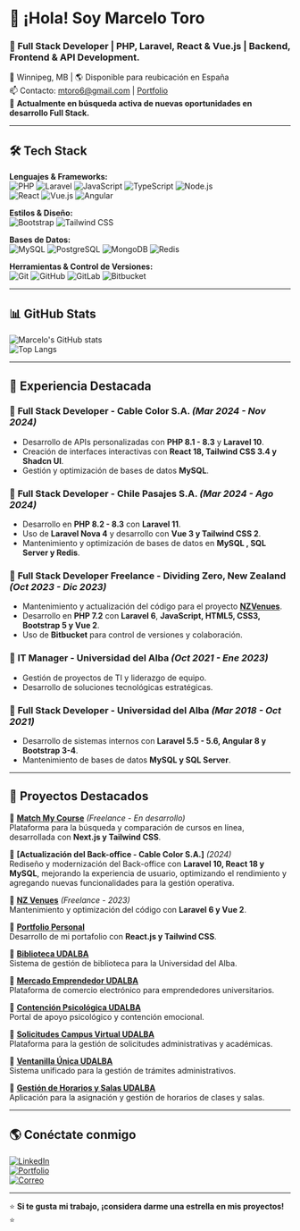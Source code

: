 # 👋 ¡Hola! Soy Marcelo Toro

### 🚀 Full Stack Developer | PHP, Laravel, React & Vue.js | Backend, Frontend & API Development.

📍 Winnipeg, MB | 🌎 Disponible para reubicación en España  
📫 Contacto: [mtoro6@gmail.com](mailto:mtoro6@gmail.com) | [Portfolio](https://marcelo-dev.netlify.app/)  
💼 **Actualmente en búsqueda activa de nuevas oportunidades en desarrollo Full Stack.**

---

## 🛠 Tech Stack

**Lenguajes & Frameworks:**  
![PHP](https://img.shields.io/badge/-PHP-777BB4?style=flat&logo=php&logoColor=white) ![Laravel](https://img.shields.io/badge/-Laravel-FF2D20?style=flat&logo=laravel&logoColor=white) ![JavaScript](https://img.shields.io/badge/-JavaScript-F7DF1E?style=flat&logo=javascript&logoColor=black) ![TypeScript](https://img.shields.io/badge/-TypeScript-3178C6?style=flat&logo=typescript&logoColor=white) ![Node.js](https://img.shields.io/badge/-Node.js-339933?style=flat&logo=node.js&logoColor=white)  
![React](https://img.shields.io/badge/-React-61DAFB?style=flat&logo=react&logoColor=black) ![Vue.js](https://img.shields.io/badge/-Vue.js-4FC08D?style=flat&logo=vue.js&logoColor=white) ![Angular](https://img.shields.io/badge/-Angular-DD0031?style=flat&logo=angular&logoColor=white)

**Estilos & Diseño:**  
![Bootstrap](https://img.shields.io/badge/-Bootstrap-7952B3?style=flat&logo=bootstrap&logoColor=white) ![Tailwind CSS](https://img.shields.io/badge/-Tailwind%20CSS-06B6D4?style=flat&logo=tailwind-css&logoColor=white)

**Bases de Datos:**  
![MySQL](https://img.shields.io/badge/-MySQL-4479A1?style=flat&logo=mysql&logoColor=white) ![PostgreSQL](https://img.shields.io/badge/-PostgreSQL-336791?style=flat&logo=postgresql&logoColor=white) ![MongoDB](https://img.shields.io/badge/-MongoDB-47A248?style=flat&logo=mongodb&logoColor=white) ![Redis](https://img.shields.io/badge/-Redis-DC382D?style=flat&logo=redis&logoColor=white)

**Herramientas & Control de Versiones:**  
![Git](https://img.shields.io/badge/-Git-F05032?style=flat&logo=git&logoColor=white) ![GitHub](https://img.shields.io/badge/-GitHub-181717?style=flat&logo=github&logoColor=white) ![GitLab](https://img.shields.io/badge/-GitLab-FCA121?style=flat&logo=gitlab&logoColor=white) ![Bitbucket](https://img.shields.io/badge/-Bitbucket-0052CC?style=flat&logo=bitbucket&logoColor=white)

---

## 📊 GitHub Stats

![Marcelo's GitHub stats](https://github-readme-stats.vercel.app/api?username=mtt&show_icons=true&theme=radical)  
![Top Langs](https://github-readme-stats.vercel.app/api/top-langs/?username=mtt&layout=compact&theme=radical&hide=ruby,python&langs_count=5)

---

## 🚀 Experiencia Destacada

### 💼 **Full Stack Developer - Cable Color S.A.** *(Mar 2024 - Nov 2024)*  
- Desarrollo de APIs personalizadas con **PHP 8.1 - 8.3** y **Laravel 10**.
- Creación de interfaces interactivas con **React 18, Tailwind CSS 3.4 y Shadcn UI**.
- Gestión y optimización de bases de datos **MySQL**.

### 💼 **Full Stack Developer - Chile Pasajes S.A.** *(Mar 2024 - Ago 2024)*  
- Desarrollo en **PHP 8.2 - 8.3** con **Laravel 11**.
- Uso de **Laravel Nova 4** y desarrollo con **Vue 3 y Tailwind CSS 2**.
- Mantenimiento y optimización de bases de datos en **MySQL , SQL Server y Redis**.

### 💼 **Full Stack Developer Freelance - Dividing Zero, New Zealand** *(Oct 2023 - Dic 2023)*  
- Mantenimiento y actualización del código para el proyecto **[NZVenues](https://nzvenues.co.nz/)**.
- Desarrollo en **PHP 7.2** con **Laravel 6**, **JavaScript, HTML5, CSS3, Bootstrap 5 y Vue 2**.
- Uso de **Bitbucket** para control de versiones y colaboración.

### 💼 **IT Manager - Universidad del Alba** *(Oct 2021 - Ene 2023)*  
- Gestión de proyectos de TI y liderazgo de equipo.
- Desarrollo de soluciones tecnológicas estratégicas.

### 💼 **Full Stack Developer - Universidad del Alba** *(Mar 2018 - Oct 2021)*  
- Desarrollo de sistemas internos con **Laravel 5.5 - 5.6, Angular 8 y Bootstrap 3-4**.
- Mantenimiento de bases de datos **MySQL y SQL Server**.

---

## 📌 Proyectos Destacados

📌 **[Match My Course](https://match-my-course.vercel.app/)** *(Freelance - En desarrollo)*  
Plataforma para la búsqueda y comparación de cursos en línea, desarrollada con **Next.js y Tailwind CSS**.

📌 **[Actualización del Back-office - Cable Color S.A.]** *(2024)*  
Rediseño y modernización del Back-office con **Laravel 10, React 18 y MySQL**, mejorando la experiencia de usuario, optimizando el rendimiento y agregando nuevas funcionalidades para la gestión operativa. 

📌 **[NZ Venues](https://nzvenues.co.nz/)** *(Freelance - 2023)*  
Mantenimiento y optimización del código con **Laravel 6 y Vue 2**.

📌 **[Portfolio Personal](https://marcelo-dev.netlify.app/)**  
Desarrollo de mi portafolio con **React.js y Tailwind CSS**.

📌 **[Biblioteca UDALBA](https://bibliotecaudalba.udalba.cl/)**  
Sistema de gestión de biblioteca para la Universidad del Alba.

📌 **[Mercado Emprendedor UDALBA](https://mercadoemprendedor.udalba.cl/)**  
Plataforma de comercio electrónico para emprendedores universitarios.

📌 **[Contención Psicológica UDALBA](https://contencionpsicologica.udalba.cl/)**  
Portal de apoyo psicológico y contención emocional.

📌 **[Solicitudes Campus Virtual UDALBA](https://solicitudescampusvirtual.udalba.cl/)**  
Plataforma para la gestión de solicitudes administrativas y académicas.

📌 **[Ventanilla Única UDALBA](https://ventanillaunica.udalba.cl/inicio)**  
Sistema unificado para la gestión de trámites administrativos.

📌 **[Gestión de Horarios y Salas UDALBA](https://horariosalas.udalba.cl/)**  
Aplicación para la asignación y gestión de horarios de clases y salas.

---

## 🌎 Conéctate conmigo

[![LinkedIn](https://img.shields.io/badge/-LinkedIn-0077B5?style=flat&logo=linkedin&logoColor=white)](https://linkedin.com/in/marcelo-toro-toro)  
[![Portfolio](https://img.shields.io/badge/-Portfolio-FF4088?style=flat&logo=netlify&logoColor=white)](https://marcelo-dev.netlify.app/)  
[![Correo](https://img.shields.io/badge/-Email-D14836?style=flat&logo=gmail&logoColor=white)](mailto:mtoro6@gmail.com)  

---

⭐ **Si te gusta mi trabajo, ¡considera darme una estrella en mis proyectos!** ⭐
